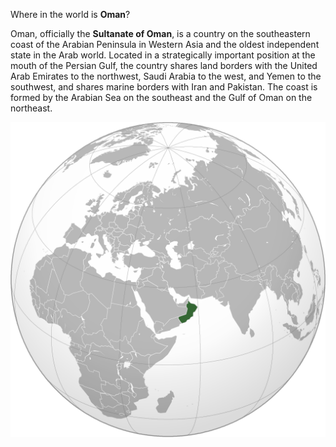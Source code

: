 Where in the world is **Oman**?
<!--question-->
Oman, officially the **Sultanate of Oman**, is a country on the southeastern coast of the Arabian Peninsula in Western Asia and the oldest independent state in the Arab world.  Located in a strategically important position at the mouth of the Persian Gulf, the country shares land borders with the United Arab Emirates to the northwest, Saudi Arabia to the west, and Yemen to the southwest, and shares marine borders with Iran and Pakistan. The coast is formed by the Arabian Sea on the southeast and the Gulf of Oman on the northeast.

![Map of Oman](images/Oman_(better)_(orthographic_projection).svg)
